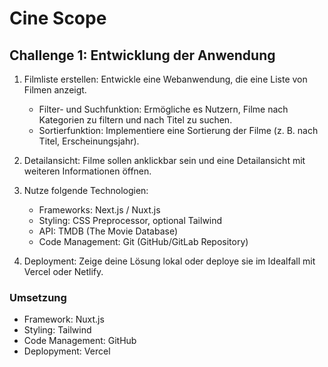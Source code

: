 # Cine Scope

## Challenge 1: Entwicklung der Anwendung

1. Filmliste erstellen: Entwickle eine Webanwendung, die eine Liste von Filmen anzeigt.

   - Filter- und Suchfunktion: Ermögliche es Nutzern, Filme nach Kategorien zu filtern und nach
     Titel zu suchen.
   - Sortierfunktion: Implementiere eine Sortierung der Filme (z. B. nach Titel, Erscheinungsjahr).

1. Detailansicht: Filme sollen anklickbar sein und eine Detailansicht mit weiteren Informationen öffnen.
1. Nutze folgende Technologien:

   - Frameworks: Next.js / Nuxt.js
   - Styling: CSS Preprocessor, optional Tailwind
   - API: TMDB (The Movie Database)
   - Code Management: Git (GitHub/GitLab Repository)

1. Deployment: Zeige deine Lösung lokal oder deploye sie im Idealfall mit Vercel oder Netlify.

### Umsetzung

- Framework: Nuxt.js
- Styling: Tailwind
- Code Management: GitHub
- Deplopyment: Vercel

